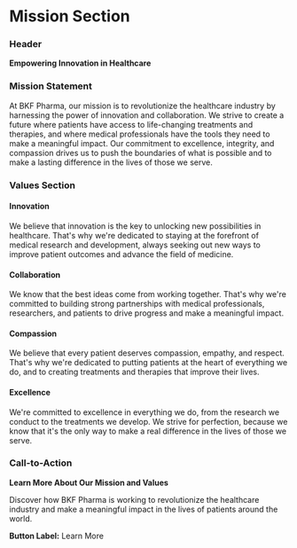 **Mission Section**
================

### Header

**Empowering Innovation in Healthcare**

### Mission Statement

At BKF Pharma, our mission is to revolutionize the healthcare industry by harnessing the power of innovation and collaboration. We strive to create a future where patients have access to life-changing treatments and therapies, and where medical professionals have the tools they need to make a meaningful impact. Our commitment to excellence, integrity, and compassion drives us to push the boundaries of what is possible and to make a lasting difference in the lives of those we serve.

### Values Section

#### **Innovation**

We believe that innovation is the key to unlocking new possibilities in healthcare. That's why we're dedicated to staying at the forefront of medical research and development, always seeking out new ways to improve patient outcomes and advance the field of medicine.

#### **Collaboration**

We know that the best ideas come from working together. That's why we're committed to building strong partnerships with medical professionals, researchers, and patients to drive progress and make a meaningful impact.

#### **Compassion**

We believe that every patient deserves compassion, empathy, and respect. That's why we're dedicated to putting patients at the heart of everything we do, and to creating treatments and therapies that improve their lives.

#### **Excellence**

We're committed to excellence in everything we do, from the research we conduct to the treatments we develop. We strive for perfection, because we know that it's the only way to make a real difference in the lives of those we serve.

### Call-to-Action

**Learn More About Our Mission and Values**

Discover how BKF Pharma is working to revolutionize the healthcare industry and make a meaningful impact in the lives of patients around the world.

**Button Label:** Learn More